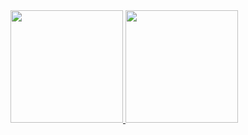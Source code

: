 <div>
<a href="https://github.com/G-Rogalewski">
<img height="180em" src="https://github-readme-stats.vercel.app/api/top-langs/?username=G-Rogalewski&layout=compact&langs_count=7&theme=dracula"/>
<img height="180em" src="https://github-readme-stats.vercel.app/api?username=G-Rogalewski&show_icons=true&theme=dracula&include_all_commits=true&count_private=true"/>
</div>

